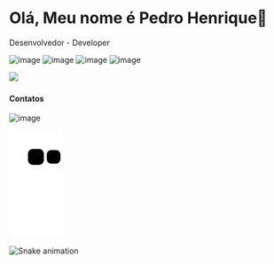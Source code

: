 <h1>Olá, Meu nome é Pedro Henrique👋</h1>

<p>Desenvolvedor - Developer</p>
 
![image](https://user-images.githubusercontent.com/88590972/132093288-0c83e39f-83e3-4490-819a-867c777a06b5.png)
![image](https://user-images.githubusercontent.com/88590972/132093303-90c29946-711d-420c-9e05-c450a066cf4c.png)
![image](https://user-images.githubusercontent.com/88590972/132093301-79012aae-3ebd-4097-a078-e4559b14a1d3.png)
![image](https://img.shields.io/badge/Python-14354C?style=for-the-badge&logo=python&logoColor=white)

<img src="https://images.unsplash.com/photo-1534972195531-d756b9bfa9f2?ixid=MnwxMjA3fDB8MHxwaG90by1wYWdlfHx8fGVufDB8fHx8&ixlib=rb-1.2.1&auto=format&fit=crop&w=750&q=80">

<h4> Contatos </h4>

![image](https://img.shields.io/badge/GitHub-100000?style=for-the-badge&logo=github&logoColor=white)

![Snake animation](https://github.com/rafaballerini/rafaballerini/raw/output/github-contribution-grid-snake.svg)


![Snake animation](https://res.cloudinary.com/practicaldev/image/fetch/s--0KJWQ2w1--/c_limit%2Cf_auto%2Cfl_progressive%2Cq_66%2Cw_880/https://dev-to-uploads.s3.amazonaws.com/uploads/articles/i0wrmqnbhqdczt47iag7.gif)
